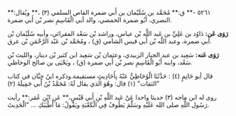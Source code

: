 ٥٢٦١ -** ق:** مُحَمَّد بن سُلَيْمان بن أَبي ضمرة القاص السلمي (٣) ،** ويُقال:** النصري، أَبُو ضمرة الحمصي، والد أبي الْقَاسِمِ نصر بْن أَبي ضمرة.

**رَوَى عَن:** دَاوُد بن عَلِيِّ بن عَبد اللَّه بْن عباس، وراشد بْن سَعْد المقرائي، وأبيه سُلَيْمان بْن أَبي ضمرة، وعبد اللَّه بْن أَبي قيس الشامي (ق) ، ومُحَمَّد بْن عَبْد الرَّحْمَنِ بْن عرق.

**رَوَى عَنه:** سَعِيد بن عبد الجبار الزبيدي، وعثمان بْن سَعِيد ابن كثير بْن دينار، والليث بْن سَعْد، وابنه أَبُو الْقَاسِمِ نصر بْن أَبي ضمرة (ق) ، ويَحْيَى بن صالح الوحاظي.

قال أبو حَاتِمٍ (٤) : حَدَّثَنَا الْوُحَاظِيُّ عَنْهُ بِأَحَادِيثٍ مستقيمة.وذكره ابنُ حِبَّان في كتاب "الثقات" (١) قال: وهُوَ الذي يقال لَهُ: مُحَمَّدُ بْنُ أَبي جَمِيلَةَ (٢)

روى له ابن ماجه (٣) حديثا واحدا عَنْ عَبد اللَّهِ بْنِ أَبي قَيْسٍ،** عَنِ ابْنِ عُمَر:** رأيت رَسُول اللَّهِ صلى الله عَلَيْهِ وسَلَّمَ يَطُوفُ فِي الْكَعْبَةِ ويَقُولُ: مَا أَطْيَبَكِ ... "الْحَدِيثَ.